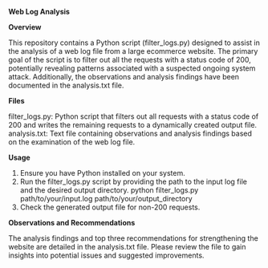 **Web Log Analysis**

**Overview**

This repository contains a Python script (filter_logs.py) designed to assist in the analysis of a web log file from a large ecommerce website. The primary goal of the script is to filter out all the requests with a status code of 200, potentially revealing patterns associated with a suspected ongoing system attack. Additionally, the observations and analysis findings have been documented in the analysis.txt file.

**Files**

filter_logs.py: Python script that filters out all requests with a status code of 200 and writes the remaining requests to a dynamically created output file.
analysis.txt: Text file containing observations and analysis findings based on the examination of the web log file.

**Usage**
1. Ensure you have Python installed on your system.
2. Run the filter_logs.py script by providing the path to the input log file and the desired output directory.
        python filter_logs.py path/to/your/input.log path/to/your/output_directory
3. Check the generated output file for non-200 requests.

**Observations and Recommendations**

The analysis findings and top three recommendations for strengthening the website are detailed in the analysis.txt file. Please review the file to gain insights into potential issues and suggested improvements.
